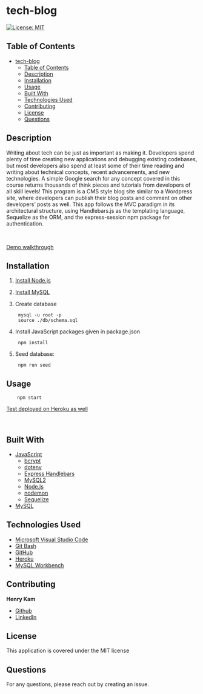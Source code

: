 # tech-blog
[![License: MIT](https://img.shields.io/badge/License-MIT-yellow.svg)](https://opensource.org/licenses/MIT)
## Table of Contents

- [tech-blog](#tech-blog)
  - [Table of Contents](#table-of-contents)
  - [Description](#description)
  - [Installation](#installation)
  - [Usage](#usage)
  - [Built With](#built-with)
  - [Technologies Used](#technologies-used)
  - [Contributing](#contributing)
  - [License](#license)
  - [Questions](#questions)
  

## Description
Writing about tech can be just as important as making it. Developers spend plenty of time creating new applications and debugging existing codebases, but most developers also spend at least some of their time reading and writing about technical concepts, recent advancements, and new technologies. A simple Google search for any concept covered in this course returns thousands of think pieces and tutorials from developers of all skill levels! This program is a CMS style blog site similar to a Wordpress site, where developers can publish their blog posts and comment on other developers’ posts as well. This app follows the MVC paradigm in its architectural structure, using Handlebars.js as the templating language, Sequelize as the ORM, and the express-session npm package for authentication.

 <br />



[Demo walkthrough]()




## Installation

1. [Install Node.js](https://nodejs.org/en/download/)
2. [Install MySQL](https://www.mysql.com)

3. Create database
   
        mysql -u root -p
        source ./db/schema.sql

4. Install JavaScript packages given in package.json

        npm install


5. Seed database:

        npm run seed

## Usage

        npm start

[Test deployed on Heroku as well]()

<br>

## Built With

* [JavaScript](https://developer.mozilla.org/en-US/docs/Web/JavaScript)
  * [bcrypt](https://www.npmjs.com/package/bcrypt)
  * [dotenv](https://www.npmjs.com/package/dotenv)
  * [Express Handlebars](https://www.npmjs.com/package/express-handlebars)
  * [MySQL2](https://www.npmjs.com/package/mysql2)
  * [Node.js](https://nodejs.org/en/)
  * [nodemon](https://nodemon.io/)
  * [Sequelize](https://sequelize.org/)
* [MySQL](https://www.mysql.com)



## Technologies Used

* [Microsoft Visual Studio Code](https://code.visualstudio.com/)
* [Git Bash](https://git-scm.com/downloads)
* [GitHub](https://github.com/)
* [Heroku](https://www.heroku.com/)
* [MySQL Workbench](https://www.mysql.com/products/workbench/)

## Contributing


**Henry Kam**

- [Github](https://github.com/gulpinhenry)
- [LinkedIn](https://www.linkedin.com/in/kamhenry/)


## License

This application is covered under the MIT license

## Questions

For any questions, please reach out by creating an issue.